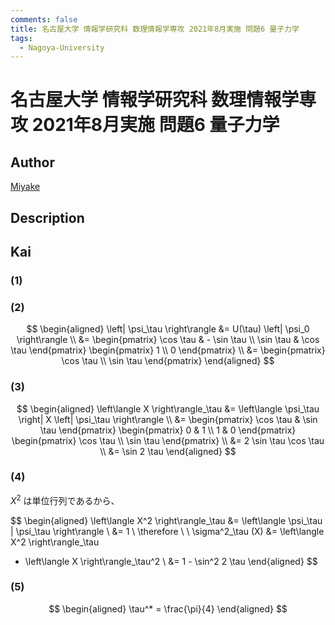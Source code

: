 ```yaml
---
comments: false
title: 名古屋大学 情報学研究科 数理情報学専攻 2021年8月実施 問題6 量子力学
tags:
  - Nagoya-University
---
```

# 名古屋大学 情報学研究科 数理情報学専攻 2021年8月実施 問題6 量子力学

## **Author**
[Miyake](https://miyake.github.io/exams/index.html)

## **Description**

## **Kai**
### (1)

### (2)

$$
  \begin{aligned}
  \left| \psi_\tau \right\rangle
  &=
  U(\tau) \left| \psi_0 \right\rangle
  \\
  &=
  \begin{pmatrix} \cos \tau & - \sin \tau \\ \sin \tau & \cos \tau \end{pmatrix}
  \begin{pmatrix} 1 \\ 0 \end{pmatrix}
  \\
  &=
  \begin{pmatrix} \cos \tau \\ \sin \tau \end{pmatrix}
  \end{aligned}
$$

### (3)

$$
  \begin{aligned}
  \left\langle X \right\rangle_\tau
  &=
  \left\langle \psi_\tau \right| X \left| \psi_\tau \right\rangle
  \\
  &=
  \begin{pmatrix} \cos \tau & \sin \tau \end{pmatrix}
  \begin{pmatrix} 0 & 1 \\ 1 & 0 \end{pmatrix}
  \begin{pmatrix} \cos \tau \\ \sin \tau \end{pmatrix}
  \\
  &= 2 \sin \tau \cos \tau
  \\
  &= \sin 2 \tau
  \end{aligned}
$$

### (4)
$X^2$ は単位行列であるから、

$$
  \begin{aligned}
  \left\langle X^2 \right\rangle_\tau
  &=
  \left\langle \psi_\tau | \psi_\tau \right\rangle
  \\
  &= 1
  \\
  \therefore \ \ 
  \sigma^2_\tau (X)
  &=
  \left\langle X^2 \right\rangle_\tau
  - \left\langle X \right\rangle_\tau^2
  \\
  &=
  1 - \sin^2 2 \tau
  \end{aligned}
$$

### (5)

$$
  \begin{aligned}
  \tau^* = \frac{\pi}{4}
  \end{aligned}
$$